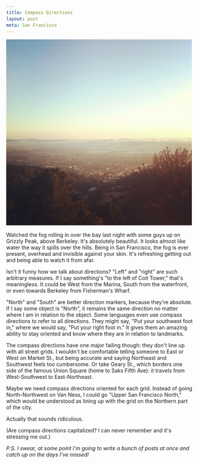 ```yaml
---
title: Compass Directions
layout: post
meta: San Francisco
---
```


![](/images/berkeley-sunset.jpg)

Watched the fog rolling in over the bay last night with some guys up on Grizzly Peak, above Berkeley. It's absolutely beautiful. It looks almost like water the way it spills over the hills. Being in San Francisco, the fog is ever present, overhead and invisible against your skin. It's refreshing getting out and being able to watch it from afar.

Isn't it funny how we talk about directions? "Left" and "right" are such arbitrary measures. If I say something's "to the left of Coit Tower," that's meaningless. It could be West from the Marina, South from the waterfront, or even towards Berkeley from Fisherman's Wharf.

"North" and "South" are better direction markers, because they're absolute. If I say some object is "North", it remains the same direction no matter where I am in relation to the object. Some languages even use compass directions to refer to all directions. They might say, "Put your southwest foot in," where we would say, "Put your right foot in." It gives them an amazing ability to stay oriented and know where they are in relation to landmarks.

The compass directions have one major failing though: they don't line up with all street grids. I wouldn't be comfortable telling someone to East or West on Market St., but being accurate and saying Northeast and Southwest feels too cumbersome. Or take Geary St., which borders one side of the famous Union Square (home to Saks Fifth Ave): it travels from West-Southwest to East-Northeast.

Maybe we need compass directions oriented for each grid. Instead of going North-Northwest on Van Ness, I could go "Upper San Francisco North," which would be understood as lining up with the grid on the Northern part of the city.

Actually that sounds ridiculous.

(Are compass directions capitalized? I can never remember and it's stressing me out.)

*P.S. I swear, at some point I'm going to write a bunch of posts at once and catch up on the days I've missed!*